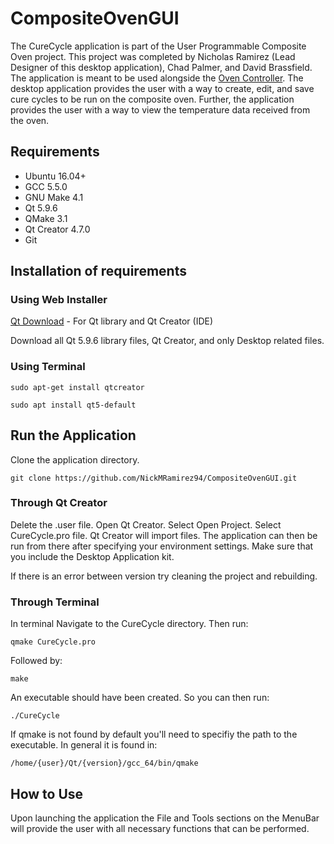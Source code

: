 # CompositeOvenGUI
The CureCycle application is part of the User Programmable Composite Oven project. This project was completed by Nicholas Ramirez (Lead Designer of this desktop application), Chad Palmer, and David Brassfield. The application is meant to be used alongside the [Oven Controller](https://github.com/NickMRamirez94/CompositeOvenEmbeddedControl). The desktop application provides the user with a way to create, edit, and save cure cycles to be run on the composite oven. Further, the application provides the user with a way to view the temperature data received from the oven. 

## Requirements

* Ubuntu 16.04+
* GCC 5.5.0
* GNU Make 4.1
* Qt 5.9.6
* QMake 3.1
* Qt Creator 4.7.0
* Git

## Installation of requirements
### Using Web Installer

[Qt Download](https://www.qt.io/download-qt-installer?hsCtaTracking=9f6a2170-a938-42df-a8e2-a9f0b1d6cdce%7C6cb0de4f-9bb5-4778-ab02-bfb62735f3e5) - For Qt library and Qt Creator (IDE)

Download all Qt 5.9.6 library files, Qt Creator, and only Desktop related files.

### Using Terminal

```
sudo apt-get install qtcreator
```

```
sudo apt install qt5-default
```

## Run the Application

Clone the application directory.

```
git clone https://github.com/NickMRamirez94/CompositeOvenGUI.git
```

### Through Qt Creator

Delete the .user file. Open Qt Creator. Select Open Project. Select CureCycle.pro file. Qt Creator will import files. The application can then be run from there after specifying your environment settings. Make sure that you include the Desktop Application kit.

If there is an error between version try cleaning the project and rebuilding.

### Through Terminal

In terminal Navigate to the CureCycle directory. Then run:

```
qmake CureCycle.pro
```

Followed by:

```
make
```

An executable should have been created. So you can then run:

```
./CureCycle
```

If qmake is not found by default you'll need to specifiy the path to the executable. In general it is found in:

```
/home/{user}/Qt/{version}/gcc_64/bin/qmake
```

## How to Use

Upon launching the application the File and Tools sections on the MenuBar will provide the user with all necessary functions that can be performed.
